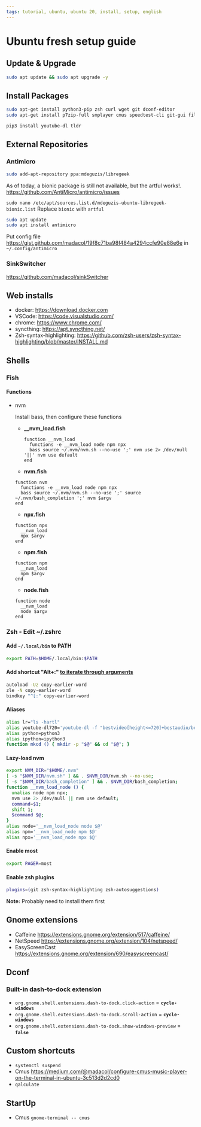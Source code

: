```yaml
---
tags: tutorial, ubuntu, ubuntu 20, install, setup, english
---
```


# Ubuntu fresh setup guide

## Update & Upgrade

```bash
sudo apt update && sudo apt upgrade -y
```

## Install Packages

```bash
sudo apt-get install python3-pip zsh curl wget git dconf-editor
sudo apt-get install p7zip-full smplayer cmus speedtest-cli git-gui filezilla pavucontrol paprefs ufw servefile nmap fail2ban gimp most colordiff mosh ncdu qalculate-gtk jq tor fonts-noto nautilus-actions filemanager-actions thunderbird chrome-gnome-shell gnome-tweaks smartmontools &

pip3 install youtube-dl tldr
```

## External Repositories

### Antimicro

```bash
sudo add-apt-repository ppa:mdeguzis/libregeek
```

As of today, a bionic package is still not available, but the artful works!. <https://github.com/AntiMicro/antimicro/issues>

`sudo nano /etc/apt/sources.list.d/mdeguzis-ubuntu-libregeek-bionic.list` Replace `bionic` with `artful`

```bash
sudo apt update
sudo apt install antimicro
```

Put config file <https://gist.github.com/madacol/19f8c71ba98f484a4294ccfe90e88e6e> in `~/.config/antimicro`

### SinkSwitcher

<https://github.com/madacol/sinkSwitcher>

## Web installs

- docker: <https://download.docker.com>
- VSCode: <https://code.visualstudio.com/>
- chrome: <https://www.chrome.com/>
- syncthing: <https://apt.syncthing.net/>
- Zsh-syntax-highlighting: <https://github.com/zsh-users/zsh-syntax-highlighting/blob/master/INSTALL.md>

## Shells

### Fish

#### Functions

- nvm

  Install bass, then configure these functions

  - **__nvm_load.fish**

     ```fish
     function __nvm_load
       functions -e __nvm_load node npm npx
       bass source ~/.nvm/nvm.sh --no-use ';' nvm use 2> /dev/null '||' nvm use default
     end
     ```

  - **nvm.fish**

  ```fish
  function nvm
    functions -e __nvm_load node npm npx
    bass source ~/.nvm/nvm.sh --no-use ';' source ~/.nvm/bash_completion ';' nvm $argv
  end
  ```

  - **npx.fish**

  ```fish
  function npx
    __nvm_load
    npx $argv
  end
  ```

  - **npm.fish**

  ```fish
  function npm
    __nvm_load
    npm $argv
  end
  ```

  - **node.fish**

  ```fish
  function node
    __nvm_load
    node $argv
  end
  ```

### Zsh - Edit ~/.zshrc

#### Add `~/.local/bin` to PATH

```bash
export PATH=$HOME/.local/bin:$PATH
```

#### Add shortcut "Alt+:" [to iterate through arguments](https://stackoverflow.com/questions/4009412/how-to-use-arguments-from-previous-command/55069846#55069846)

```bash
autoload -Uz copy-earlier-word
zle -N copy-earlier-word
bindkey "^[:" copy-earlier-word
```

#### Aliases

```bash
alias lr="ls -hartl"
alias youtube-dl720='youtube-dl -f "bestvideo[height<=720]+bestaudio/best[height<=720]"'
alias python=python3
alias ipython=ipython3
function mkcd () { mkdir -p "$@" && cd "$@"; }
```

#### Lazy-load nvm

```bash
export NVM_DIR="$HOME/.nvm"
[ -s "$NVM_DIR/nvm.sh" ] && . $NVM_DIR/nvm.sh --no-use;
[ -s "$NVM_DIR/bash_completion" ] && . $NVM_DIR/bash_completion;
function __nvm_load_node () {
  unalias node npm npx;
  nvm use 2> /dev/null || nvm use default;
  command=$1;
  shift 1;
  $command $@;
}
alias node='__nvm_load_node node $@'
alias npm='__nvm_load_node npm $@'
alias npx='__nvm_load_node npx $@'
```

#### Enable most

```bash
export PAGER=most
```

#### Enable zsh plugins

```bash
plugins=(git zsh-syntax-highlighting zsh-autosuggestions)
```

**Note:** Probably need to install them first

## Gnome extensions

- Caffeine <https://extensions.gnome.org/extension/517/caffeine/>
- NetSpeed <https://extensions.gnome.org/extension/104/netspeed/>
- EasyScreenCast <https://extensions.gnome.org/extension/690/easyscreencast/>

## Dconf

### Built-in dash-to-dock extension

- `org.gnome.shell.extensions.dash-to-dock.click-action` = **`cycle-windows`**
- `org.gnome.shell.extensions.dash-to-dock.scroll-action` = **`cycle-windows`**
- `org.gnome.shell.extensions.dash-to-dock.show-windows-preview` = **`false`**

## Custom shortcuts

- `systemctl suspend`
- Cmus <https://medium.com/@madacol/configure-cmus-music-player-on-the-terminal-in-ubuntu-3c513d2d2cd0>
- `qalculate`

## StartUp

- Cmus `gnome-terminal -- cmus`
